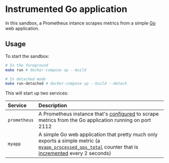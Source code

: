 # Instrumented Go application

In this sandbox, a Prometheus intance scrapes metrics from a simple [Go](https://golang.org) web application.

## Usage

To start the sandbox:

```bash
# In the foreground
make run # docker-compose up --build

# In detached mode
make run-detached # docker-compose up --build --detach
```

This will start up two services:

Service | Description
:-------|:-----------
`prometheus` | A Prometheus instance that's [configured](./prometheus/prometheus.yml) to scrape metrics from the Go application running on port 2112
`myapp` | A simple Go web application that pretty much only exports a simple metric (a [`myapp_processed_ops_total`](./myapp/main.go#L20-L24) counter that is [incremented](./myapp/main.go#L27-L34) every 2 seconds)